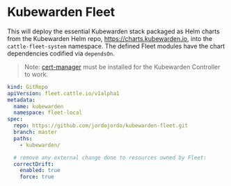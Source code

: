 # Kubewarden Fleet

This will deploy the essential Kubewarden stack packaged as Helm charts from the Kubewarden
Helm repo, https://charts.kubewarden.io, into the `cattle-fleet-system`
namespace. The defined Fleet modules have the chart dependencies codified via
`dependsOn`.

> Note: [cert-manager](https://cert-manager.io/docs/installation/) must be installed for the Kubewarden Controller to work.

```yaml
kind: GitRepo
apiVersion: fleet.cattle.io/v1alpha1
metadata:
  name: kubewarden
  namespace: fleet-local
spec:
  repo: https://github.com/jordojordo/kubewarden-fleet.git
  branch: master
  paths:
    - kubewarden/

  # remove any external change done to resources owned by Fleet:
  correctDrift:
    enabled: true
    force: true
```
